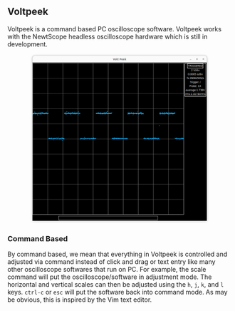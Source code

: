 ## Voltpeek
Voltpeek is a command based PC oscilloscope software. Voltpeek works
with the NewtScope headless oscilloscope hardware which is still in  development.

<p align="center">
<img src="./picture.png" width=400>
</p>

### Command Based 
By command based, we mean that everything in Voltpeek is controlled and adjusted via command instead of
click and drag or text entry like many other oscilloscope softwares that run on PC. For example, the
scale command will put the oscilloscope/software in adjustment mode. The horizontal and vertical
scales can then be adjusted using the `h`, `j`, `k`, and `l` keys. `ctrl-c` or `esc` will put the software back into 
command mode. As may be obvious, this is inspired by the Vim text editor. 
